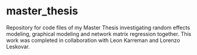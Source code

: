 # master_thesis
Repository for code files of my Master Thesis investigating random effects modeling, graphical modeling and network matrix regression together. This work was completed in collaboration with Leon Karreman and Lorenzo Leskovar.
